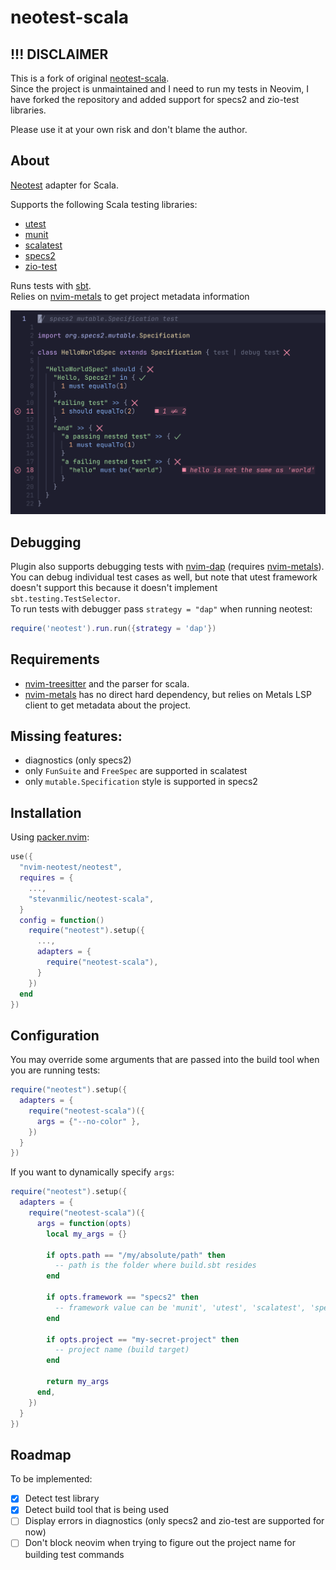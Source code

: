 # neotest-scala

## !!! DISCLAIMER

This is a fork of original [neotest-scala](https://github.com/stevanmilic/neotest-scala). \
Since the project
is unmaintained and I need to run my tests in Neovim, I have forked the repository and added support
for specs2 and zio-test libraries.

Please use it at your own risk and don't blame the author.

## About

[Neotest](https://github.com/rcarriga/neotest) adapter for Scala.

Supports the following Scala testing libraries:

- [utest](https://github.com/com-lihaoyi/utest)
- [munit](https://scalameta.org/munit/docs/getting-started.html)
- [scalatest](https://www.scalatest.org/)
- [specs2](https://etorreborre.github.io/specs2)
- [zio-test](https://zio.dev/reference/test/https://zio.dev/reference/test)

Runs tests with [sbt](https://www.scala-sbt.org). \
Relies on [nvim-metals](https://github.com/scalameta/nvim-metals) to get project metadata information

![Hero image](./img/hero.png)

## Debugging

Plugin also supports debugging tests with [nvim-dap](https://github.com/rcarriga/nvim-dap) (requires [nvim-metals](https://github.com/scalameta/nvim-metals)). \
You can debug individual test cases as well, but note that utest framework doesn't support this because it doesn't implement `sbt.testing.TestSelector`. \
To run tests with debugger pass `strategy = "dap"` when running neotest:

```lua
require('neotest').run.run({strategy = 'dap'})
```

## Requirements

- [nvim-treesitter](https://github.com/nvim-treesitter/nvim-treesitter) and the parser for scala.
- [nvim-metals](https://github.com/scalameta/nvim-metals) has no direct hard dependency,
  but relies on Metals LSP client to get metadata about the project.

## Missing features:

- diagnostics (only specs2)
- only `FunSuite` and `FreeSpec` are supported in scalatest
- only `mutable.Specification` style is supported in specs2

## Installation

Using [packer.nvim](https://github.com/wbthomason/packer.nvim):

```lua
use({
  "nvim-neotest/neotest",
  requires = {
    ...,
    "stevanmilic/neotest-scala",
  }
  config = function()
    require("neotest").setup({
      ...,
      adapters = {
        require("neotest-scala"),
      }
    })
  end
})
```

## Configuration

You may override some arguments that are passed into the build tool when you are running tests:

```lua
require("neotest").setup({
  adapters = {
    require("neotest-scala")({
      args = {"--no-color" },
    })
  }
})
```

If you want to dynamically specify `args`:

```lua
require("neotest").setup({
  adapters = {
    require("neotest-scala")({
      args = function(opts)
        local my_args = {}

        if opts.path == "/my/absolute/path" then
          -- path is the folder where build.sbt resides
        end

        if opts.framework == "specs2" then
          -- framework value can be 'munit', 'utest', 'scalatest', 'specs2', 'zio-test'
        end

        if opts.project == "my-secret-project" then
          -- project name (build target)
        end

        return my_args
      end,
    })
  }
})
```

## Roadmap

To be implemented:

- [x] Detect test library
- [x] Detect build tool that is being used
- [ ] Display errors in diagnostics (only specs2 and zio-test are supported for now)
- [ ] Don't block neovim when trying to figure out the project name for building test commands
